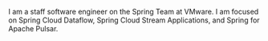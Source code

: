 I am a staff software engineer on the Spring Team at VMware. I am focused on Spring Cloud Dataflow, Spring Cloud Stream Applications, and Spring for Apache Pulsar.
